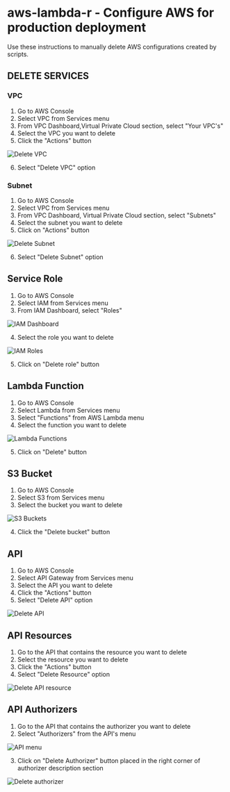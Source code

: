 # aws-lambda-r - Configure AWS for production deployment

Use these instructions to manually delete AWS configurations created by scripts.


## DELETE SERVICES

### VPC

1. Go to AWS Console
2. Select VPC from Services menu
3. From VPC Dashboard,Virtual Private Cloud section, select "Your VPC's"
4. Select the VPC you want to delete
5. Click the "Actions" button 

![Delete VPC](vpc-delete.PNG)

6. Select "Delete VPC" option

### Subnet

1. Go to AWS Console
2. Select VPC from Services menu
3. From VPC Dashboard, Virtual Private Cloud section, select "Subnets"
4. Select the subnet you want to delete
5. Click on "Actions" button 

![Delete Subnet](subnet-delete.PNG)

6. Select "Delete Subnet" option

## Service Role
1. Go to AWS Console
2. Select IAM from Services menu
3. From IAM Dashboard, select "Roles"

![IAM Dashboard](role-01-delete.PNG)

4. Select the role you want to delete 

![IAM Roles](role-02-delete.PNG)

5. Click on "Delete role" button

## Lambda Function
1. Go to AWS Console
2. Select Lambda from Services menu
3. Select "Functions" from AWS Lambda menu
4. Select the function you want to delete 

![Lambda Functions](delete_lambda.PNG)

5. Click on "Delete" button

## S3 Bucket
1. Go to AWS Console
2. Select S3 from Services menu
3. Select the bucket you want to delete

![S3 Buckets](S3-delete.PNG)

4. Click the "Delete bucket" button

## API
1. Go to AWS Console
2. Select API Gateway from Services menu
3. Select the API you want to delete
4. Click the "Actions" button
5. Select "Delete API" option

![Delete API](delete_api.PNG)

## API Resources
1. Go to the API that contains the resource you want to delete
2. Select the resource you want to delete
4. Click the "Actions" button
5. Select "Delete Resource" option

![Delete API resource](delete_resources.PNG)

## API Authorizers
1. Go to the API that contains the authorizer you want to delete
2. Select "Authorizers" from the API's menu

![API menu](delete_authorizer1.PNG)

3. Click on "Delete Authorizer" button placed in the right corner of 
authorizer description section 

![Delete authorizer](delete_authorizer2.PNG)

